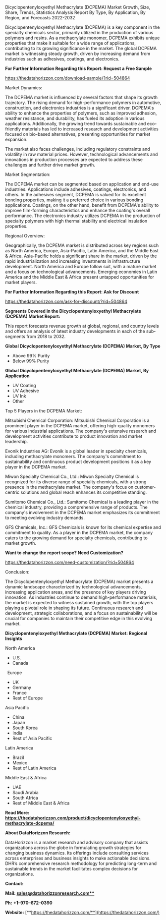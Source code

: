 ﻿Dicyclopentenyloxyethyl Methacrylate (DCPEMA)  Market Growth, Size, Share, Trends, Statistics Analysis Report By Type, By Application, By Region, and Forecasts 2022-2032

Dicyclopentenyloxyethyl Methacrylate (DCPEMA) is a key component in the specialty chemicals sector, primarily utilized in the production of various polymers and resins. As a methacrylate monomer, DCPEMA exhibits unique properties that make it suitable for a wide range of applications, contributing to its growing significance in the market. The global DCPEMA market is witnessing steady growth, driven by increasing demand from industries such as adhesives, coatings, and electronics.

**For Further Information Regarding this Report: Request a Free Sample**	

<https://thedatahorizzon.com/download-sample/?rid=504864>

Market Dynamics:

The DCPEMA market is influenced by several factors that shape its growth trajectory. The rising demand for high-performance polymers in automotive, construction, and electronics industries is a significant driver. DCPEMA's ability to enhance the properties of polymers, such as improved adhesion, weather resistance, and durability, has fueled its adoption in various applications. Additionally, the growing trend towards sustainable and eco-friendly materials has led to increased research and development activities focused on bio-based alternatives, presenting opportunities for market expansion.

The market also faces challenges, including regulatory constraints and volatility in raw material prices. However, technological advancements and innovations in production processes are expected to address these challenges and further drive market growth.

Market Segmentation:

The DCPEMA market can be segmented based on application and end-use industries. Applications include adhesives, coatings, electronics, and others. In the adhesives segment, DCPEMA is valued for its excellent bonding properties, making it a preferred choice in various bonding applications. Coatings, on the other hand, benefit from DCPEMA's ability to improve film-forming characteristics and enhance the coating's overall performance. The electronics industry utilizes DCPEMA in the production of specialty polymers with high thermal stability and electrical insulation properties.

Regional Overview:

Geographically, the DCPEMA market is distributed across key regions such as North America, Europe, Asia-Pacific, Latin America, and the Middle East & Africa. Asia-Pacific holds a significant share in the market, driven by the rapid industrialization and increasing investments in infrastructure development. North America and Europe follow suit, with a mature market and a focus on technological advancements. Emerging economies in Latin America and the Middle East & Africa present untapped opportunities for market players.

**For Further Information Regarding this Report: Ask for Discount**	

<https://thedatahorizzon.com/ask-for-discount/?rid=504864>

**Segments Covered in the Dicyclopentenyloxyethyl Methacrylate (DCPEMA) Market Report:**

This report forecasts revenue growth at global, regional, and country levels and offers an analysis of latest industry developments in each of the sub-segments from 2018 to 2032.

**Global Dicyclopentenyloxyethyl Methacrylate (DCPEMA) Market, By Type**

- Above 99% Purity
- Below 99% Purity

**Global Dicyclopentenyloxyethyl Methacrylate (DCPEMA) Market, By Application**

- UV Coating
- UV Adhesive
- UV Ink
- Other

Top 5 Players in the DCPEMA Market:

Mitsubishi Chemical Corporation: Mitsubishi Chemical Corporation is a prominent player in the DCPEMA market, offering high-quality monomers for various industrial applications. The company's extensive research and development activities contribute to product innovation and market leadership.

Evonik Industries AG: Evonik is a global leader in specialty chemicals, including methacrylate monomers. The company's commitment to sustainability and continuous product development positions it as a key player in the DCPEMA market.

Miwon Specialty Chemical Co., Ltd.: Miwon Specialty Chemical is recognized for its diverse range of specialty chemicals, with a strong presence in the methacrylate market. The company's focus on customer-centric solutions and global reach enhances its competitive standing.

Sumitomo Chemical Co., Ltd.: Sumitomo Chemical is a leading player in the chemical industry, providing a comprehensive range of products. The company's involvement in the DCPEMA market emphasizes its commitment to meeting evolving industry demands.

GFS Chemicals, Inc.: GFS Chemicals is known for its chemical expertise and commitment to quality. As a player in the DCPEMA market, the company caters to the growing demand for specialty chemicals, contributing to market growth.

**Want to change the report scope? Need Customization?**

<https://thedatahorizzon.com/need-customization/?rid=504864>

Conclusion:

The Dicyclopentenyloxyethyl Methacrylate (DCPEMA) market presents a dynamic landscape characterized by technological advancements, increasing application areas, and the presence of key players driving innovation. As industries continue to demand high-performance materials, the market is expected to witness sustained growth, with the top players playing a pivotal role in shaping its future. Continuous research and development, strategic collaborations, and a focus on sustainability will be crucial for companies to maintain their competitive edge in this evolving market.

**Dicyclopentenyloxyethyl Methacrylate (DCPEMA) Market: Regional Insights**

North America

- U.S.
- Canada

` `Europe

- UK
- Germany
- France
- Rest of Europe

Asia Pacific

- China
- Japan
- South Korea
- India
- Rest of Asia Pacific

Latin America

- Brazil
- Mexico
- Rest of Latin America

Middle East & Africa

- UAE
- Saudi Arabia
- South Africa
- Rest of Middle East & Africa

**Read More: https://thedatahorizzon.com/product/dicyclopentenyloxyethyl-methacrylate-dcpema/**

**About DataHorizzon Research:**

DataHorizzon is a market research and advisory company that assists organizations across the globe in formulating growth strategies for changing business dynamics. Its offerings include consulting services across enterprises and business insights to make actionable decisions. DHR’s comprehensive research methodology for predicting long-term and sustainable trends in the market facilitates complex decisions for organizations.

**Contact:**

**Mail: [sales@datahorizzonresearch.com**](mailto:sales@datahorizzonresearch.com)**

**Ph:** **+1–970–672–0390**

**Website:** [**https://thedatahorizzon.com/**](https://thedatahorizzon.com/)


